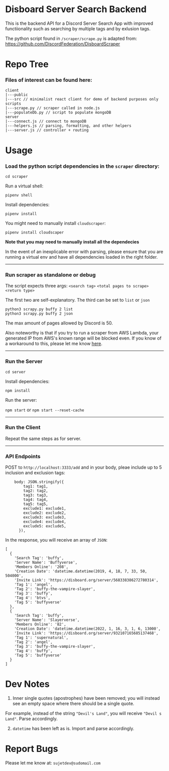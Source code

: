 # Disboard Server Search Backend

This is the backend API for a Discord Server Search App with improved functiionality such as searching by multiple tags and by exlusion tags.

The python script found in `/scraper/scrape.py` is adapted from: https://github.com/DiscordFederation/DisboardScraper


# Repo Tree

### Files of interest can be found here:

```lang-js
client 
|---public 
|---src // minimalist react client for demo of backend purposes only
scripts
|---scrape.py // scraper called in node.js
|---populateDb.py // script to populate mongoDB
server
|---connect.js // connect to mongoDB
|---helpers.js // parsing, formatting, and other helpers
|---server.js // controller + routing 

```


# Usage

### Load the python script dependencies in the `scraper` directory:

`cd scraper`

Run a virtual shell:

`pipenv shell`

Install dependencies: 

`pipenv install` 

You might need to manually install `cloudscraper`:

`pipenv install cloudscaper`

**Note that you may need to manually install all the dependecies**

In the event of an inexplicable error with parsing, please ensure that you are running a virtual env and  have all dependencies loaded in the right folder.

---

### Run scraper as standalone or debug

The script expects three args: `<search tag>` `<total pages to scrape>` `<return type>`

The first two are self-explanatory. The third can be set to `list` or `json`

```
python3 scrapy.py buffy 2 list
python3 scrapy.py buffy 2 json

```

The max amount of pages allowed by Discord is 50.

Also noteworthy is that if you try to run a scraper from AWS Lambda, your generated IP from AWS's known range will be blocked even. If you know of a workaround to this, please let me know [here](https://stackoverflow.com/questions/72722566/aws-lambda-python-webscraping-unable-to-bypass-cloudfare-anti-bots-from-aws).

---

### Run the Server

`cd server`

Install dependencies:

`npm install`

Run the server:

`npm start` or `npm start --reset-cache`

---

### Run the Client 

Repeat the same steps as for server. 

--- 

### API Endpoints 

POST to `http://localhost:3333/add` and in your body, pleae include up to 5 inclusion and exclusion tags:

```lang-js
	body: JSON.stringify({
        tag1: tag1,
        tag2: tag2,
        tag3: tag3,
        tag4: tag4,
        tag5: tag5,
        exclude1: exclude1,
        exclude2: exclude2,
        exclude3: exclude3,
        exclude4: exclude4,
        exclude5: exclude5,
      }),
```

In the response, you will receive an array of `JSON`:

```lang-js
[
  {
    'Search Tag': 'buffy',
    'Server Name': 'Buffyverse',
    'Members Online': '208',
    'Creation Date': 'datetime.datetime(2019, 4, 18, 7, 33, 50, 504000',
    'Invite Link': 'https://disboard.org/server/568338386272780314',
    'Tag 1': 'angel',
    'Tag 2': 'buffy-the-vampire-slayer',
    'Tag 3': 'buffy',
    'Tag 4': 'btvs',
    'Tag 5': 'buffyverse'
  },
  {
    'Search Tag': 'buffy',
    'Server Name': 'Slayerverse',
    'Members Online': '82',
    'Creation Date': 'datetime.datetime(2022, 1, 16, 3, 1, 6, 13000',
    'Invite Link': 'https://disboard.org/server/932107165685137468',
    'Tag 1': 'supernatural',
    'Tag 2': 'angel',
    'Tag 3': 'buffy-the-vampire-slayer',
    'Tag 4': 'buffy',
    'Tag 5': 'buffyverse'
  }
]
```

# Dev Notes

1. Inner single quotes (apostrophes)  have been removed; you will instead see an empty space where there should be a single quote. 

For example, instead of the string `"Devil's Land"`, you will receive  `"Devil s Land"`. Parse accordingly.

2. `datetime` has been left as is. Import and parse accordingly.


# Report Bugs

Please let me know at: `sujetdev@sudomail.com`
